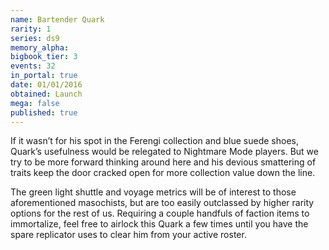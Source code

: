 ```yaml
---
name: Bartender Quark
rarity: 1
series: ds9
memory_alpha:
bigbook_tier: 3
events: 32
in_portal: true
date: 01/01/2016
obtained: Launch
mega: false
published: true
---
```


If it wasn’t for his spot in the Ferengi collection and blue suede shoes, Quark’s usefulness would be relegated to Nightmare Mode players. But we try to be more forward thinking around here and his devious smattering of traits keep the door cracked open for more collection value down the line.

The green light shuttle and voyage metrics will be of interest to those aforementioned masochists, but are too easily outclassed by higher rarity options for the rest of us. Requiring a couple handfuls of faction items to immortalize, feel free to airlock this Quark a few times until you have the spare replicator uses to clear him from your active roster.
